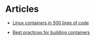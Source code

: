 # Articles

* [Linux containers in 500 lines of code](https://blog.lizzie.io/linux-containers-in-500-loc.html)

* [Best practices for building containers](https://cloud.google.com/solutions/best-practices-for-building-containers)